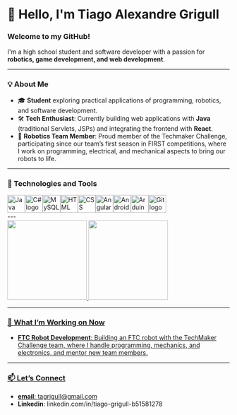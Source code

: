 # 👋 Hello, I'm Tiago Alexandre Grigull

### Welcome to my GitHub!

I'm a high school student and software developer with a passion for **robotics, game development, and web development**.

---

### 💡 About Me

- 🎓 **Student** exploring practical applications of programming, robotics, and software development.
- 🛠 **Tech Enthusiast**: Currently building web applications with **Java** (traditional Servlets, JSPs) and integrating the frontend with **React**.
- 🤖 **Robotics Team Member**: Proud member of the Techmaker Challenge, participating since our team’s first season in FIRST competitions, where I work on programming, electrical, and mechanical aspects to bring our robots to life.

---

### 🔧 Technologies and Tools
<div style="display: flex; flex-wrap: wrap;">
  <img src="https://cdn.jsdelivr.net/gh/devicons/devicon/icons/java/java-original.svg" alt="Java logo" width="40" height="40"/> 
  <img src="https://cdn.jsdelivr.net/gh/devicons/devicon/icons/csharp/csharp-original.svg" alt="C# logo" width="40" height="40"/> 
  <img src="https://cdn.jsdelivr.net/gh/devicons/devicon/icons/mysql/mysql-original.svg" alt="MySQL logo" width="40" height="40"/> 
  <img src="https://cdn.jsdelivr.net/gh/devicons/devicon/icons/html5/html5-original.svg" alt="HTML logo" width="40" height="40"/> 
  <img src="https://cdn.jsdelivr.net/gh/devicons/devicon/icons/css3/css3-original.svg" alt="CSS logo" width="40" height="40"/> 
  <img src="https://cdn.jsdelivr.net/gh/devicons/devicon/icons/angularjs/angularjs-original.svg" alt="Angular logo" width="40" height="40"/> 
  <img src="https://cdn.jsdelivr.net/gh/devicons/devicon/icons/android/android-original.svg" alt="Android logo" width="40" height="40"/> 
  <img src="https://cdn.jsdelivr.net/gh/devicons/devicon/icons/arduino/arduino-original.svg" alt="Arduino logo" width="40" height="40"/> 
  <img src="https://cdn.jsdelivr.net/gh/devicons/devicon/icons/git/git-original.svg" alt="Git logo" width="40" height="40"/> 
</div>
---

<div>
<a href="https://github.com/seu-usuário-aqui">
<img loading="lazy" height="180em" src="https://github-readme-stats.vercel.app/api/top-langs/?username=tyggas&layout=compact&langs_count=7&theme=dracula"/>
<img loading="lazy" height="180em" src="https://github-readme-stats.vercel.app/api?username=tyggas&show_icons=true&theme=dracula&include_all_commits=true&count_private=true"/>
</div>

---

### 🚀 What I’m Working on Now
- **FTC Robot Development**: Building an FTC robot with the TechMaker Challenge team, where I handle programming, mechanics, and electronics, and mentor new team members.

---

### 📫 Let’s Connect
- **email**: tagrigull@gmail.com
- **Linkedin**: linkedin.com/in/tiago-grigull-b51581278

